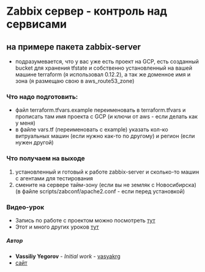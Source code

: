 # Zabbix сервер - контроль над сервисами

## на примере пакета zabbix-server
  * подразумевается, что у вас уже есть проект на GCP, есть созданный bucket для хранения tfstate и собственно установленный на вашей машине terraform (я использовал 0.12.2), а так же доменное имя и зона (я размещаю свою в aws_route53_zone)

### Что надо подготовить:
  * файл terraform.tfvars.example переименовать в terraform.tfvars и прописать там имя проекта с GCP (и ключи от aws - если делать как у меня)
  * в файле vars.tf (переименовать с example) указать кол-ко витруальных машин (если нужно как-то по другому) и регион (если нужен другой)

### Что получаем на выходе
  1. установленный и готовый к работе zabbix-server и сколько-то машин с агентами для тестирования
  2. смените на сервере тайм-зону (если вы не земляк с Новосибирска) (в файле scripts/zabconf/apache2.conf - если перед установкой)

### Видео-урок
  * Запись по работе с проектом можно посмотреть [тут](https://youtu.be/)
  * Этот и много других уроков [тут](vk.com/realmanual)

##### Автор
 - **Vassiliy Yegorov** - *Initial work* - [vasyakrg](https://github.com/vasyakrg)
 - [сайт](vk.com/realmanual)
